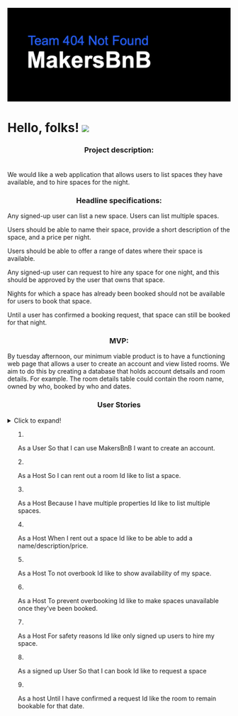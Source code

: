 ![Makers Logo](/public/readmelogo.png)
# Hello, folks! <img src="https://raw.githubusercontent.com/MartinHeinz/MartinHeinz/master/wave.gif" width="30px">

### <div align="center">Project description:<br><br>
We would like a web application that allows users to list spaces they have available, and to hire spaces for the night.</div>

### <div align="center">Headline specifications:

Any signed-up user can list a new space.
Users can list multiple spaces.

Users should be able to name their space, provide a short description of the space, and a price per night.

Users should be able to offer a range of dates where their space is available.

Any signed-up user can request to hire any space for one night, and this should be approved by the user that owns that space.

Nights for which a space has already been booked should not be available for users to book that space.

Until a user has confirmed a booking request, that space can still be booked for that night.</div>
  
### <div align="center">MVP:
By tuesday afternoon, our minimum viable product is to have a functioning web page that allows a user to create an account and view listed rooms. We aim to do this by creating a database that holds account detsails and room details. 
For example. The room details table could contain the room name, owned by who, booked by who and dates.</div>


### <div align="center">User Stories</div>
<details><summary>Click to expand!<summary>
  
1. As a User 
So that I can use MakersBnB
I want to create an account.

2. As a Host
So I can rent out a room
Id like to list a space. 

3. As a Host 
Because I have multiple properties
Id like to list multiple spaces.

4. As a Host 
When I rent out a space
Id like to be able to add a name/description/price. 

5. As a Host
To not overbook 
Id like to show availability of my space. 

6. As a Host
To prevent overbooking
Id like to make spaces unavailable once they've been booked.

7. As a Host 
For safety reasons
Id like only signed up users to hire my space.

8. As a signed up User
So that I can book 
Id like to request a space 

9. As a host 
Until I have confirmed a request
Id like the room to remain bookable for that date.</details>
    
     
